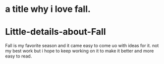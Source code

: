 
a title why i love fall.
=======
# Little-details-about-Fall
Fall is my favorite season and it came easy to come uo with ideas for it.
not my best work but i hope to keep working on it to make it better and more easy to read.

